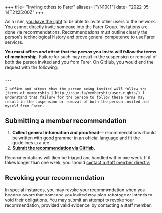 +++
title= "Inviting others to Farer"
aliases= ["/N1001"]
date= "2022-05-14T21:25:00Z"
+++

As a user, [you have the right](/membership/user-rights) to be able to invite other users to the network. You cannot directly invite someone into the Farer Group. Invitations are done via recommendations. Recommendations must outline clearly the person's technological history and prove general competence to use Farer services. 

**You must affirm and attest that the person you invite will follow the terms of membership.** Failure for such may result in the suspension or removal of both the person invited and you from Farer. On GitHub, you would end the request with the following:
```

---

I affirm and attest that the person being invited will follow the [terms of membership.](http://gouv.fa/membership/user-rights/) I understand that failure for the person to follow these terms may result in the suspension or removal of both the person invited and myself from Farer.
```

## Submitting a member recommendation
1. **Collect general information and proofread—** recommendations should be written with good grammer in an official language and fit the guidelines to a tee.
2. **[Submit the recommendation via GitHub](https://github.com/lleb-me/wiki/issues/new).**

Recommendations will then be triaged and handled within one week. If it takes longer than one week, you should [contact a staff member directly.](/meta/contact.md)

## Revoking your recommendation
In special instances, you may revoke your recommendation when you become aware that someone you invited may plan sabotage or intends to void their obligations. You may submit an attempt to revoke your recommendation, provided valid evidence, by contacting a staff member.
